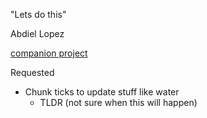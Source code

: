 "Lets do this"

Abdiel Lopez

[companion project](https://github.com/PaperPrototype/voxels-unity)

Requested
- Chunk ticks to update stuff like water 
  - TLDR (not sure when this will happen)
